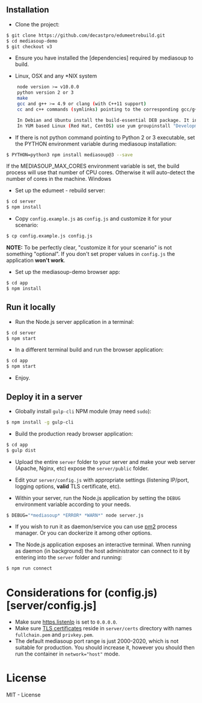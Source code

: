 ## Installation

* Clone the project:

```bash
$ git clone https://github.com/decastpro/edumeetrebuild.git
$ cd mediasoup-demo
$ git checkout v3
```

* Ensure you have installed the [dependencies] required by mediasoup to build.
 
* Linux, OSX and any *NIX system
```bash
    node version >= v10.0.0
    python version 2 or 3
    make
    gcc and g++ >= 4.9 or clang (with C++11 support)
    cc and c++ commands (symlinks) pointing to the corresponding gcc/g++ or clang/clang++ executables.

    In Debian and Ubuntu install the build-essential DEB package. It includes both make and gcc/g++.
    In YUM based Linux (Red Hat, CentOS) use yum groupinstall "Development Tools".
   ``` 
*  If there is not python command pointing to Python 2 or 3 executable, set the PYTHON environment variable during mediasoup installation:
```bash
$ PYTHON=python3 npm install mediasoup@3 --save
```
If the MEDIASOUP_MAX_CORES environment variable is set, the build process will use that number of CPU cores. Otherwise it will auto-detect the number of cores in the machine.
Windows



* Set up the edumeet - rebuild server:

```bash
$ cd server
$ npm install
```

* Copy `config.example.js` as `config.js` and customize it for your scenario:

```bash
$ cp config.example.js config.js
```

**NOTE:** To be perfectly clear, "customize it for your scenario" is not something "optional". If you don't set proper values in `config.js` the application **won't work**.

* Set up the mediasoup-demo browser app:

```bash
$ cd app
$ npm install
```


## Run it locally

* Run the Node.js server application in a terminal:

```bash
$ cd server
$ npm start
```

* In a different terminal build and run the browser application:

```bash
$ cd app
$ npm start
```

* Enjoy.


## Deploy it in a server

* Globally install `gulp-cli` NPM module (may need `sudo`):

```bash
$ npm install -g gulp-cli
```

* Build the production ready browser application:

```bash
$ cd app
$ gulp dist
```

* Upload the entire `server` folder to your server and make your web server (Apache, Nginx, etc) expose the `server/public` folder.

* Edit your `server/config.js` with appropriate settings (listening IP/port, logging options, **valid** TLS certificate, etc).

* Within your server, run the Node.js application by setting the `DEBUG` environment variable according to your needs.

```bash
$ DEBUG="*mediasoup* *ERROR* *WARN*" node server.js
```
* If you wish to run it as daemon/service you can use [pm2](https://www.npmjs.com/package/pm2) process manager. Or you can dockerize it among other options.

* The Node.js application exposes an interactive terminal. When running as daemon (in background) the host administrator can connect to it by entering into the `server` folder and running:

```bash
$ npm run connect
```

# Considerations for (config.js)[server/config.js]

* Make sure [https.listenIp](server/config.js#L20) is set to `0.0.0.0`.
* Make sure [TLS certificates](server/config.js#L24) reside in `server/certs` directory with names `fullchain.pem` and `privkey.pem`.
* The default mediasoup port range is just 2000-2020, which is not suitable for production. You should increase it, however you should then run the container in `network="host"` mode.


# License
MIT - License 




